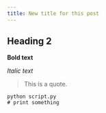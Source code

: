 ```yaml
---
title: New title for this post
---
```


## Heading 2

**Bold text**

_Italic text_

> This is a quote.

    python script.py
    # print something
